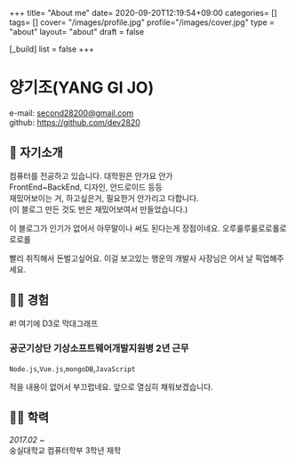 +++
title= "About me"
date= 2020-09-20T12:19:54+09:00
categories= []
tags= []
cover= "/images/profile.jpg"
profile="/images/cover.jpg"
type = "about"
layout= "about"
draft = false

[_build]
    list = false
+++


양기조(YANG GI JO)  
===

e-mail: second28200@gmail.com  
github: https://github.com/dev2820

## 👋 자기소개
컴퓨터를 전공하고 있습니다. 대학원은 안가요 안가  
FrontEnd~BackEnd, 디자인, 안드로이드 등등  
재밌어보이는 거, 하고싶은거, 필요한거 안가리고 다합니다.   
(이 블로그 만든 것도 반은 재밌어보여서 만들었습니다.)

이 블로그가 인기가 없어서 아무말이나 써도 된다는게 장점이네요.
오루룰루룰로로롤로로로롤

빨리 취직해서 돈벌고싶어요. 이걸 보고있는 행운의 개발사 사장님은 어서 날 픽업해주세요.

## 👨‍💻 경험
#! 여기에 D3로 막대그래프

### 공군기상단 기상소프트웨어개발지원병 2년 근무
`Node.js`,`Vue.js`,`mongoDB`,`JavaScript`

적을 내용이 없어서 부끄럽네요. 앞으로 열심히 채워보겠습니다.

## 👨‍🎓 학력
*2017.02 ~*  
숭실대학교 컴퓨터학부 3학년 재학
